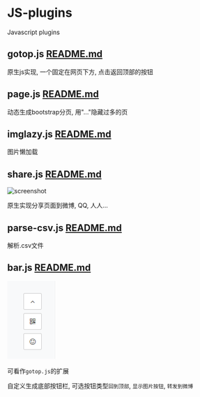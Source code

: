 # JS-plugins
Javascript plugins

## gotop.js [README.md](gotop/README.md)
原生js实现, 一个固定在网页下方, 点击返回顶部的按钮

## page.js [README.md](page/README.md)
动态生成bootstrap分页, 用"..."隐藏过多的页

## imglazy.js [README.md](imglazy/README.md)
图片懒加载

## share.js [README.md](share/README.md)
![screenshot](share/screenshot1.png)


原生实现分享页面到微博, QQ, 人人...



## parse-csv.js [README.md](parse-csv/README.md)
解析.csv文件

## bar.js [README.md](bar/README.md)

![screenshot](bar/screenshot1.png)

可看作`gotop.js`的扩展

自定义生成底部按钮栏, 可选按钮类型`回到顶部`, `显示图片按钮`, `转发到微博`

